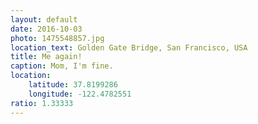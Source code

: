 ```yaml
---
layout: default
date: 2016-10-03
photo: 1475548857.jpg
location_text: Golden Gate Bridge, San Francisco, USA
title: Me again!
caption: Mom, I'm fine.
location:
    latitude: 37.8199286
    longitude: -122.4782551
ratio: 1.33333
---
```


